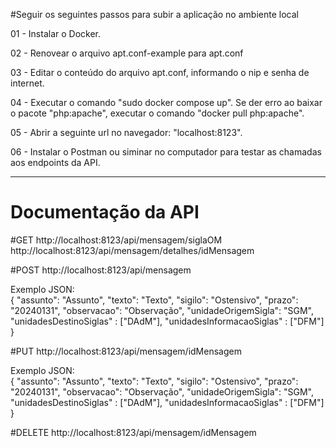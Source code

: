 #Seguir os seguintes passos para subir a aplicação no ambiente local

01 - Instalar o Docker.

02 - Renovear o arquivo apt.conf-example para apt.conf

03 - Editar o conteúdo do arquivo apt.conf, informando o nip e senha de internet.

04 - Executar o comando "sudo docker compose up". Se der erro ao baixar o pacote "php:apache", executar o comando "docker pull php:apache".

05 - Abrir a seguinte url no navegador: "localhost:8123".

06 - Instalar o Postman ou siminar no computador para testar as chamadas aos endpoints da API.

------------------------
# Documentação da API

#GET
http://localhost:8123/api/mensagem/siglaOM
http://localhost:8123/api/mensagem/detalhes/idMensagem

#POST
http://localhost:8123/api/mensagem

Exemplo JSON: <br />
{
    "assunto": "Assunto",
    "texto": "Texto",
    "sigilo": "Ostensivo",
    "prazo": "20240131",
    "observacao": "Observação",
    "unidadeOrigemSigla": "SGM",
    "unidadesDestinoSiglas" : ["DAdM"],
    "unidadesInformacaoSiglas" : ["DFM"]
}

#PUT
http://localhost:8123/api/mensagem/idMensagem

Exemplo JSON: <br />
{
    "assunto": "Assunto",
    "texto": "Texto",
    "sigilo": "Ostensivo",
    "prazo": "20240131",
    "observacao": "Observação",
    "unidadeOrigemSigla": "SGM",
    "unidadesDestinoSiglas" : ["DAdM"],
    "unidadesInformacaoSiglas" : ["DFM"]
}

#DELETE
http://localhost:8123/api/mensagem/idMensagem
